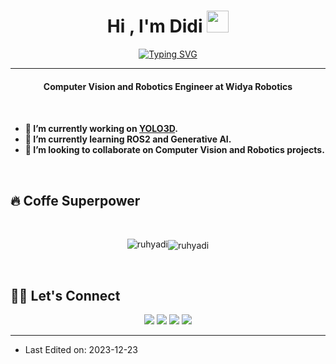<h1 align="center">Hi , I'm Didi <img src="https://media.giphy.com/media/hvRJCLFzcasrR4ia7z/giphy.gif" width="35"/></h1>

<p align="center">
  <a href="https://git.io/typing-svg"><img src="https://readme-typing-svg.herokuapp.com?font=Fira+Code&pause=1000&random=false&width=435&lines=Money%2C+Fame%2C+Maintable+Code" alt="Typing SVG" /></a>
</p>

<hr/>

<!-- <h4 align="center">Final year Engineering Physics student at UGM. Enthusiastic in Computer Vision and MLOps, and many things.</h4> -->

<h4 align="center">Computer Vision and Robotics Engineer at Widya Robotics<h4>

<br>

- 🔭 I’m currently working on [YOLO3D](https://github.com/ruhyadi/yolo3d).
- 🌱 I’m currently learning ROS2 and Generative AI.
- 👯 I’m looking to collaborate on Computer Vision and Robotics projects.

<br>

## 🔥 Coffe Superpower
<br/>
<p align="center">
<img src="https://github-readme-streak-stats.herokuapp.com/?user=ruhyadi&theme=dracula" alt="ruhyadi"/><img align="center" src="https://github-readme-stats.vercel.app/api?username=ruhyadi&show_icons=true&theme=dracula&locale=en" alt="ruhyadi"/>
</p>

<br/>

<!-- <p align="center">
<img alt="ruhyadi's Activity Graph" src="https://activity-graph.herokuapp.com/graph?username=ruhyadi&custom_title=Didi's%20Contribution%20Graph&theme=dracula" />
</p> -->

## 🙋‍♀️ Let's Connect

<p align="center">
  <a href="mailto:ruhyadi.dr@gmail.com"><img src="https://img.icons8.com/stickers/50/000000/gmail.png"/></a>
  <a href="https://linkedin.com/in/didiruhyadi"><img src="https://img.icons8.com/stickers/50/000000/linkedin.png"/></a>
  <a href="https://ruhyadi.medium.com"><img src="https://img.icons8.com/stickers/50/000000/medium-logo.png"/></a>
  <a href="https://ruhyadi.github.io"><img src="https://img.icons8.com/stickers/50/000000/domain.png"/></a>
</p>

<hr/>

* Last Edited on: 2023-12-23
